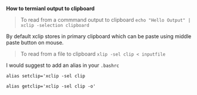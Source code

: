 **How to termianl output to clipboard**

> To read from a commmand output to clipboard
`echo "Hello Output" | xclip -selection clipboard`

By default xclip stores in primary clipboard which can be paste using middle
paste button on mouse.

> To read from a file to clipboard
`xlip -sel clip < inputfile`

I would suggest to add an alias in your `.bashrc`

`alias setclip='xclip -sel clip`

`alias getclip='xclip -sel clip -o'`
